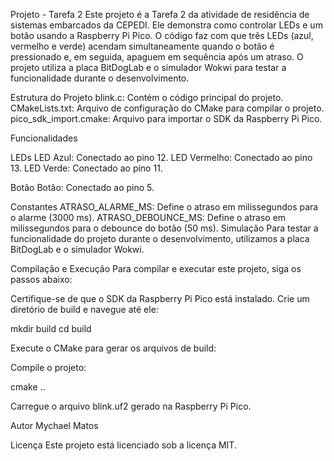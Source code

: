 Projeto - Tarefa 2
Este projeto é a Tarefa 2 da atividade de residência de sistemas embarcados da CEPEDI. Ele demonstra como controlar LEDs e um botão usando a Raspberry Pi Pico. O código faz com que três LEDs (azul, vermelho e verde) acendam simultaneamente quando o botão é pressionado e, em seguida, apaguem em sequência após um atraso. O projeto utiliza a placa BitDogLab e o simulador Wokwi para testar a funcionalidade durante o desenvolvimento.

Estrutura do Projeto
blink.c: Contém o código principal do projeto.
CMakeLists.txt: Arquivo de configuração do CMake para compilar o projeto.
pico_sdk_import.cmake: Arquivo para importar o SDK da Raspberry Pi Pico.

Funcionalidades

LEDs
LED Azul: Conectado ao pino 12.
LED Vermelho: Conectado ao pino 13.
LED Verde: Conectado ao pino 11.

Botão
Botão: Conectado ao pino 5.

Constantes
ATRASO_ALARME_MS: Define o atraso em milissegundos para o alarme (3000 ms).
ATRASO_DEBOUNCE_MS: Define o atraso em milissegundos para o debounce do botão (50 ms).
Simulação
Para testar a funcionalidade do projeto durante o desenvolvimento, utilizamos a placa BitDogLab e o simulador Wokwi.

Compilação e Execução
Para compilar e executar este projeto, siga os passos abaixo:

Certifique-se de que o SDK da Raspberry Pi Pico está instalado.
Crie um diretório de build e navegue até ele:

mkdir build
cd build

Execute o CMake para gerar os arquivos de build:

Compile o projeto:

cmake ..

Carregue o arquivo blink.uf2 gerado na Raspberry Pi Pico.

Autor
Mychael Matos

Licença
Este projeto está licenciado sob a licença MIT.
